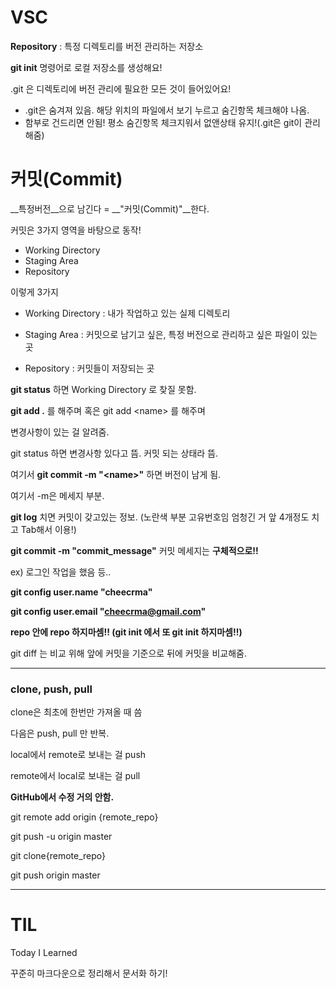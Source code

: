 # VSC

__Repository__ : 특정 디렉토리를 버전 관리하는 저장소

__git init__ 명령어로 로컬 저장소를 생성해요!

.git 은 디렉토리에 버전 관리에 필요한 모든 것이 들어있어요!

- .git은 숨겨져 있음. 해당 위치의 파일에서 보기 누르고 숨긴항목 체크해야 나옴.
- 함부로 건드리면 안됨! 평소 숨긴항목 체크지워서 없앤상태 유지!(.git은 git이 관리 해줌)



# 커밋(Commit)

__특정버전__으로 남긴다 = __"커밋(Commit)"__한다.

커밋은 3가지 영역을 바탕으로 동작!

- Working Directory
- Staging Area
- Repository

이렇게 3가지

- Working Directory : 내가 작업하고 있는 실제 디렉토리

- Staging Area : 커밋으로 남기고 싶은, 특정 버전으로 관리하고 싶은 파일이 있는 곳

- Repository : 커밋들이 저장되는 곳



__git status__ 하면 Working Directory 로 찾질 못함.

__git add .__ 를 해주며 혹은 git add \<name> 를 해주며

변경사항이 있는 걸 알려줌.

git status 하면 변경사항 있다고 뜸. 커밋 되는 상태라 뜸.

여기서 __git commit -m "\<name>"__ 하면 버전이 남게 됨.

여기서 -m은 메세지 부분.



__git log__ 치면 커밋이 갖고있는 정보. (노란색 부분 고유번호임 엄청긴 거 앞 4개정도 치고 Tab해서 이용!)

__git commit -m "commit_message"__ 커밋 메세지는 __구체적으로!!__

ex) 로그인 작업을 했음 등..



__git config user.name "cheecrma"__

__git config user.email "cheecrma@gmail.com"__



__repo 안에 repo 하지마셈!! (git init 에서 또 git init 하지마셈!!)__



git diff 는 비교 위해 앞에 커밋을 기준으로 뒤에 커밋을 비교해줌.

----

### clone, push, pull

clone은 최초에 한번만 가져올 때 씀

다음은 push, pull 만 반복.



local에서 remote로 보내는 걸 push

remote에서 local로 보내는 걸 pull



__GitHub에서 수정 거의 안함.__



git remote add origin {remote_repo}

git push -u origin master



git clone{remote_repo}

git push origin master

----

# TIL

Today I Learned

꾸준히 마크다운으로 정리해서 문서화 하기!
